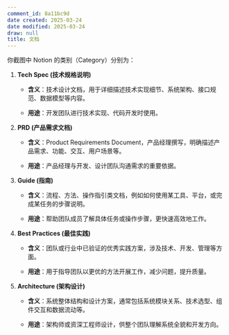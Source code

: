 ```yaml
---
comment_id: 8a11bc9d
date created: 2025-03-24
date modified: 2025-03-24
draw: null
title: 文档
---
```

你截图中 Notion 的类别（Category）分别为：

1. **Tech Spec (技术规格说明)**
    
    - **含义**：技术设计文档，用于详细描述技术实现细节、系统架构、接口规范、数据模型等内容。
        
    - **用途**：开发团队进行技术实现、代码开发时使用。
        
2. **PRD (产品需求文档)**
    
    - **含义**：Product Requirements Document，产品经理撰写，明确描述产品需求、功能、交互、用户场景等。
        
    - **用途**：产品经理与开发、设计团队沟通需求的重要依据。
        
3. **Guide (指南)**
    
    - **含义**：流程、方法、操作指引类文档，例如如何使用某工具、平台，或完成某任务的步骤说明。
        
    - **用途**：帮助团队成员了解具体任务或操作步骤，更快速高效地工作。
        
4. **Best Practices (最佳实践)**
    
    - **含义**：团队或行业中已验证的优秀实践方案，涉及技术、开发、管理等方面。
        
    - **用途**：用于指导团队以更优的方法开展工作，减少问题，提升质量。
        
5. **Architecture (架构设计)**
    
    - **含义**：系统整体结构和设计方案，通常包括系统模块关系、技术选型、组件交互和数据流动等。
        
    - **用途**：架构师或资深工程师设计，供整个团队理解系统全貌和开发方向。
